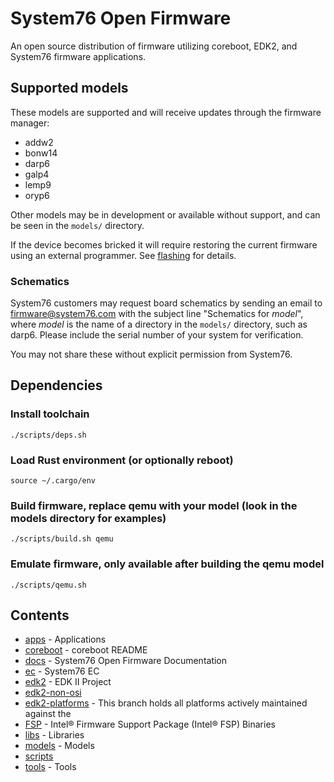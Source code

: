 # System76 Open Firmware

An open source distribution of firmware utilizing coreboot, EDK2, and System76
firmware applications.

## Supported models

These models are supported and will receive updates through the firmware
manager:

- addw2
- bonw14
- darp6
- galp4
- lemp9
- oryp6

Other models may be in development or available without support, and can be
seen in the `models/` directory.

If the device becomes bricked it will require restoring the current firmware
using an external programmer. See [flashing](./docs/flashing.md) for details.

### Schematics

System76 customers may request board schematics by sending an email to
firmware@system76.com with the subject line  "Schematics for _model_", where
_model_ is the name of a directory in the `models/` directory, such as darp6.
Please include the serial number of your system for verification.

You may not share these without explicit permission from System76.

## Dependencies

### Install toolchain
```
./scripts/deps.sh
```

### Load Rust environment (or optionally reboot)
```
source ~/.cargo/env
```

### Build firmware, replace qemu with your model (look in the models directory for examples)
```
./scripts/build.sh qemu
```

### Emulate firmware, only available after building the qemu model
```
./scripts/qemu.sh
```

## Contents

- [apps](./apps) - Applications
- [coreboot](https://github.com/system76/coreboot.git) - coreboot README
- [docs](./docs) - System76 Open Firmware Documentation
- [ec](https://github.com/system76/ec.git) - System76 EC
- [edk2](https://github.com/system76/edk2.git) - EDK II Project
- [edk2-non-osi](https://github.com/tianocore/edk2-non-osi.git)
- [edk2-platforms](https://github.com/system76/edk2-platforms.git) - This branch holds all platforms actively maintained against the
- [FSP](https://github.com/IntelFsp/FSP.git) - Intel® Firmware Support Package (Intel® FSP) Binaries
- [libs](./libs) - Libraries
- [models](./models) - Models
- [scripts](./scripts)
- [tools](./tools) - Tools
